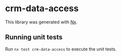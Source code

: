 # crm-data-access

This library was generated with [Nx](https://nx.dev).

## Running unit tests

Run `nx test crm-data-access` to execute the unit tests.
